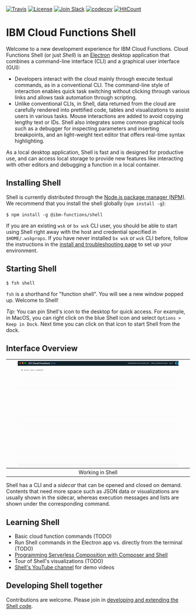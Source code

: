 [![Travis](https://travis-ci.org/ibm-functions/shell.svg?branch=master)](https://travis-ci.org/ibm-functions/shell)
[![License](https://img.shields.io/badge/license-Apache--2.0-blue.svg)](http://www.apache.org/licenses/LICENSE-2.0)
[![Join Slack](https://img.shields.io/badge/join-slack-9B69A0.svg)](http://slack.openwhisk.org/)
[![codecov](https://codecov.io/gh/ibm-functions/shell/branch/master/graph/badge.svg)](https://codecov.io/gh/ibm-functions/shell)
[![HitCount](http://hits.dwyl.io/ibm-functions/shell.svg)](http://hits.dwyl.io/ibm-functions/shell)

# IBM Cloud Functions Shell

Welcome to a new development experience for IBM Cloud Functions. Cloud Functions Shell (or just _Shell_) is an [Electron](https://electronjs.org/) desktop application that combines a command-line interface (CLI) and a graphical user interface (GUI): 

* Developers interact with the cloud mainly through execute textual commands, as in a conventional CLI. The command-line style of interaction enables quick task switching without clicking through various links and allows task automation through scripting. 
* Unlike conventional CLIs, in Shell, data returned from the cloud are carefully rendered into prettified code, tables and visualizations to assist users in various tasks. Mouse interactions are added to avoid copying lengthy text or IDs. Shell also integrates some common graphical tools such as a debugger for inspecting parameters and inserting breakpoints, and an light-weight text editor that offers real-time syntax highlighting. 

As a local desktop application, Shell is fast and is designed for productive use, and can access local storage to provide new features like interacting with other editors and debugging a function in a local container. 

## Installing Shell
Shell is currently distributed through the [Node.js package manager (NPM)](https://www.npmjs.com/package/@ibm-functions/shell). We recommend that you install the shell globally (`npm install -g`): 

```
$ npm install -g @ibm-functions/shell
```

If you are an existing `wsk` or `bx wsk` CLI user, you should be able to start using Shell right away with the host and credential specified in `$HOME/.wskprops`. If you have never installed `bx wsk` or `wsk` CLI before, follow the instructions in the [install and troubleshooting page](docs/npm.md#using-shell-with-ibm-cloud-functions-or-apache-openwhisk) to set up your environment. 

## Starting Shell 

```
$ fsh shell
```

`fsh` is a shorthand for "function shell". You will see a new window popped up. Welcome to Shell! 

_Tip_: You can pin Shell's icon to the desktop for quick access. For example, in MacOS, you can right click on the blue Shell icon and select `Options > Keep in Dock`. Next time you can click on that icon to start Shell from the dock. 

## Interface Overview

|<img src="docs/figures/ui-overview.gif" width="90%" title="Shell UI Overview">|
|:--:|
|Working in Shell|

Shell has a CLI and a _sidecar_ that can be opened and closed on demand. Contents that need more space such as JSON data or visualizations are usually shown in the sidecar, whereas execution messages and lists are shown under the corresponding command. 

## Learning Shell 

* Basic cloud function commands (TODO)
* Run Shell commands in the Electron app vs. directly from the terminal (TODO)
* [Programming Serverless Composition with Composer and Shell](https://github.com/ibm-functions/composer/blob/master/docs/tutorials/introduction/README.md) 
* Tour of Shell's visualizations (TODO)
* [Shell's YouTube channel](https://www.youtube.com/channel/UCcu16nIMNclSujJWDOgUI_g) for demo videos 

## Developing Shell together

Contributions are welcome. Please join in [developing and extending the Shell code](docs/dev/README.md).


